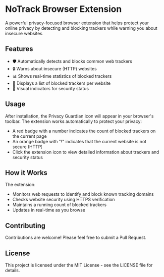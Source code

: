 # NoTrack Browser Extension

A powerful privacy-focused browser extension that helps protect your online privacy by detecting and blocking trackers while warning you about insecure websites.

## Features

- 🛡️ Automatically detects and blocks common web trackers
- 🔒 Warns about insecure (HTTP) websites
- 📊 Shows real-time statistics of blocked trackers
- 🚫 Displays a list of blocked trackers per website
- 🔔 Visual indicators for security status

## Usage

After installation, the Privacy Guardian icon will appear in your browser's toolbar. The extension works automatically to protect your privacy:

- A red badge with a number indicates the count of blocked trackers on the current page
- An orange badge with "!" indicates that the current website is not secure (HTTP)
- Click the extension icon to view detailed information about trackers and security status

## How it Works

The extension:
- Monitors web requests to identify and block known tracking domains
- Checks website security using HTTPS verification
- Maintains a running count of blocked trackers
- Updates in real-time as you browse

## Contributing

Contributions are welcome! Please feel free to submit a Pull Request.

## License

This project is licensed under the MIT License - see the LICENSE file for details. 
